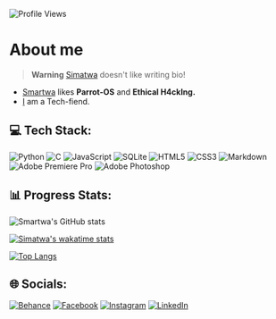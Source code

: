 ![Profile Views](https://komarev.com/ghpvc/?username=Simatwa&color=blueviolet&style=plastic&label=Profile+Views)
                   

# About me 

> **Warning** [Simatwa](#) doesn't like writing bio! <br>
 * [Smartwa](#) likes **Parrot-OS** and **Ethical H4ckIng.**
 * [I](#) am a Tech-fiend.

 
 ## 💻 Tech Stack:
![Python](https://img.shields.io/badge/python-3670A0?style=for-the-badge&logo=python&logoColor=ffdd54) ![C](https://img.shields.io/badge/c-%2300599C.svg?style=for-the-badge&logo=c&logoColor=white) ![JavaScript](https://img.shields.io/badge/javascript-%23323330.svg?style=for-the-badge&logo=javascript&logoColor=%23F7DF1E) ![SQLite](https://img.shields.io/badge/sqlite-%2307405e.svg?style=for-the-badge&logo=sqlite&logoColor=white) ![HTML5](https://img.shields.io/badge/html5-%23E34F26.svg?style=for-the-badge&logo=html5&logoColor=white) ![CSS3](https://img.shields.io/badge/css3-%231572B6.svg?style=for-the-badge&logo=css3&logoColor=white) ![Markdown](https://img.shields.io/badge/markdown-%23000000.svg?style=for-the-badge&logo=markdown&logoColor=white) ![Adobe Premiere Pro](https://img.shields.io/badge/Adobe%20Premiere%20Pro-9999FF.svg?style=for-the-badge&logo=Adobe%20Premiere%20Pro&logoColor=white) ![Adobe Photoshop](https://img.shields.io/badge/adobephotoshop-%2331A8FF.svg?style=for-the-badge&logo=adobephotoshop&logoColor=white)

## 📊 Progress Stats:

![Smartwa's GitHub stats](https://github-readme-stats.vercel.app/api?username=Simatwa&show_icons=true&theme=tokyonight&include_all_commits=true&count_private=true&hide=contribs,issues)

[![Simatwa's wakatime stats](https://github-readme-stats.vercel.app/api/wakatime?username=Simatwa)](https://github.com/Simatwa/github-readme-stats)

[![Top Langs](https://github-readme-stats.vercel.app/api/top-langs/?username=Simatwa)](https://github.com/Simatwa/github-readme-stats)

## 🌐 Socials:

[![Behance](https://img.shields.io/badge/Behance-1769ff?logo=behance&logoColor=white)](https://behance.net/smartwa) [![Facebook](https://img.shields.io/badge/Facebook-%231877F2.svg?logo=Facebook&logoColor=white)](https://facebook.com/beny.carl.3) [![Instagram](https://img.shields.io/badge/Instagram-%23E4405F.svg?logo=Instagram&logoColor=white)](https://www.instagram.com/smartwa_caleb) [![LinkedIn](https://img.shields.io/badge/LinkedIn-%230077B5.svg?logo=linkedin&logoColor=white)](https://www.linkedin.com/in/smartwa-caleb-927975197/)

